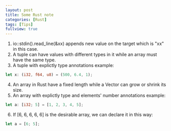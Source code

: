 ```yaml
---
layout: post
title: Some Rust note
categories: [Rust]
tags: [Tips]
fullview: true
---
```


1. io::stdin().read_line(&xx) appends new value on the target which is "xx" in this case.
2. A tuple can have values with different types in it while an array must have the same type.
3. A tuple with explictly type annotations example:
```rust
let x: (i32, f64, u8) = (500, 6.4, 1);
```
4. An array in Rust have a fixed length while a Vector can grow or shrink its size.
5. An array with explictly type and elements' number annotations example:
```rust
let a: [i32; 5] = [1, 2, 3, 4, 5];
```
6. If [6, 6, 6, 6, 6] is the desirable array, we can declare it in this way:
```rust
let a = [6; 5];
```